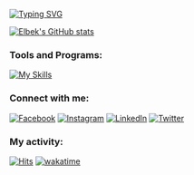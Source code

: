 
[![Typing SVG](https://readme-typing-svg.herokuapp.com?font=Fira+Code&size=30&duration=3000&pause=&color=FFF&center=true&vCenter=true&width=435&lines=Hello+👋;My+name+is+Elbek!;I'm+backend+developer)](https://github.com/khamdullaevuz)

<!-- ![visitors](https://visitor-badge.glitch.me/badge?page_id=Muhammadislom) -->

[![Elbek's GitHub stats](https://github-readme-stats.vercel.app/api?username=khamdullaevuz&count_private=true&show_icons=true&theme=radical)](https://github.com/khamdullaevuz)

### Tools and Programs:
  <p align="left">

[![My Skills](https://skillicons.dev/icons?i=html,css,js,jquery,bootstrap,git,github,gitlab,githubactions,tailwind,php,laravel,wordpress,mysql,postgresql,sqlite,vue,nuxtjs,vite,vscode,visualstudio,idea,figma,postman,nginx,linux,redis,docker,aws,heroku,jenkins,bash,linux,md,vim,neovim,netlify,rabbitmq,regex,selenium,atom,cpp,devto,discord,eclipse&perpage=15)](https://github.com/khamdullaevuz)
  </p>
  
### Connect with me:
[![Facebook](https://img.shields.io/badge/Facebook-%231877F2.svg?style=flat&logo=Facebook&logoColor=white)](https://facebook.com/khamdullaevuz) [![Instagram](https://img.shields.io/badge/Instagram-%23E4405F.svg?style=flat&logo=Instagram&logoColor=white)](https://instagram.com/khamdullaevuz) [![LinkedIn](https://img.shields.io/badge/LinkedIn-%230077B5.svg?style=flat&logo=linkedin&logoColor=white)](https://linkedin.com/in/khamdullaevuz) [![Twitter](https://img.shields.io/badge/Twitter-%231DA1F2.svg?style=flat&logo=Twitter&logoColor=white)](https://twitter.com/khamdullaevuz) 

### My activity:
[![Hits](https://hits.sh/github.com/khamdullaevuz.svg)](https://hits.sh/github.com/khamdullaevuz/)
[![wakatime](https://wakatime.com/badge/user/000c077a-1c2c-49e3-a8de-257586c33f00.svg?sytle=flat)](https://wakatime.com/@000c077a-1c2c-49e3-a8de-257586c33f00)
